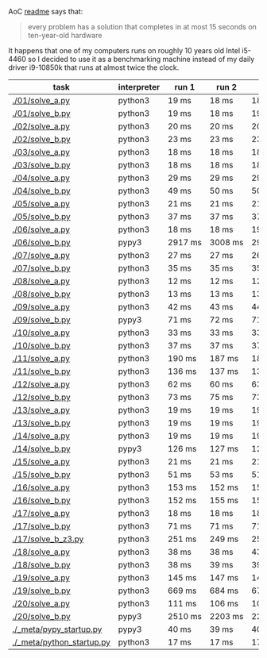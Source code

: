 AoC [readme](https://adventofcode.com/2024/about) says that:
> every problem has a solution that completes in at most 15 seconds on ten-year-old hardware

It happens that one of my computers runs on roughly 10 years old Intel i5-4460 so I decided to use it as a benchmarking machine instead of my daily driver i9-10850k that runs at almost twice the clock.

|task|interpreter|run 1|run 2|run 3|run 4|run 5|avg|
|----|-----------|-----|-----|-----|-----|-----|---|
| [./01/solve_a.py](./01/solve_a.py) | python3 | 19 ms | 18 ms | 18 ms | 19 ms | 18 ms | **18 ms** |
| [./01/solve_b.py](./01/solve_b.py) | python3 | 19 ms | 18 ms | 19 ms | 19 ms | 19 ms | **18 ms** |
| [./02/solve_a.py](./02/solve_a.py) | python3 | 20 ms | 20 ms | 20 ms | 20 ms | 20 ms | **20 ms** |
| [./02/solve_b.py](./02/solve_b.py) | python3 | 23 ms | 23 ms | 23 ms | 23 ms | 23 ms | **23 ms** |
| [./03/solve_a.py](./03/solve_a.py) | python3 | 18 ms | 18 ms | 18 ms | 18 ms | 18 ms | **18 ms** |
| [./03/solve_b.py](./03/solve_b.py) | python3 | 18 ms | 18 ms | 18 ms | 18 ms | 18 ms | **18 ms** |
| [./04/solve_a.py](./04/solve_a.py) | python3 | 29 ms | 29 ms | 29 ms | 29 ms | 29 ms | **29 ms** |
| [./04/solve_b.py](./04/solve_b.py) | python3 | 49 ms | 50 ms | 50 ms | 50 ms | 50 ms | **49 ms** |
| [./05/solve_a.py](./05/solve_a.py) | python3 | 21 ms | 21 ms | 21 ms | 21 ms | 21 ms | **21 ms** |
| [./05/solve_b.py](./05/solve_b.py) | python3 | 37 ms | 37 ms | 37 ms | 36 ms | 37 ms | **36 ms** |
| [./06/solve_a.py](./06/solve_a.py) | python3 | 18 ms | 18 ms | 19 ms | 19 ms | 18 ms | **18 ms** |
| [./06/solve_b.py](./06/solve_b.py) | pypy3 | 2917 ms | 3008 ms | 2921 ms | 2960 ms | 3181 ms | **2997 ms** |
| [./07/solve_a.py](./07/solve_a.py) | python3 | 27 ms | 27 ms | 26 ms | 26 ms | 26 ms | **26 ms** |
| [./07/solve_b.py](./07/solve_b.py) | python3 | 35 ms | 35 ms | 35 ms | 35 ms | 35 ms | **35 ms** |
| [./08/solve_a.py](./08/solve_a.py) | python3 | 12 ms | 12 ms | 12 ms | 12 ms | 12 ms | **12 ms** |
| [./08/solve_b.py](./08/solve_b.py) | python3 | 13 ms | 13 ms | 13 ms | 13 ms | 13 ms | **13 ms** |
| [./09/solve_a.py](./09/solve_a.py) | python3 | 42 ms | 43 ms | 44 ms | 43 ms | 45 ms | **43 ms** |
| [./09/solve_b.py](./09/solve_b.py) | pypy3 | 71 ms | 72 ms | 71 ms | 72 ms | 71 ms | **71 ms** |
| [./10/solve_a.py](./10/solve_a.py) | python3 | 33 ms | 33 ms | 33 ms | 33 ms | 33 ms | **33 ms** |
| [./10/solve_b.py](./10/solve_b.py) | python3 | 37 ms | 37 ms | 37 ms | 37 ms | 37 ms | **37 ms** |
| [./11/solve_a.py](./11/solve_a.py) | python3 | 190 ms | 187 ms | 186 ms | 189 ms | 190 ms | **188 ms** |
| [./11/solve_b.py](./11/solve_b.py) | python3 | 136 ms | 137 ms | 137 ms | 135 ms | 135 ms | **136 ms** |
| [./12/solve_a.py](./12/solve_a.py) | python3 | 62 ms | 60 ms | 63 ms | 61 ms | 60 ms | **61 ms** |
| [./12/solve_b.py](./12/solve_b.py) | python3 | 73 ms | 75 ms | 73 ms | 74 ms | 78 ms | **74 ms** |
| [./13/solve_a.py](./13/solve_a.py) | python3 | 19 ms | 19 ms | 19 ms | 19 ms | 19 ms | **19 ms** |
| [./13/solve_b.py](./13/solve_b.py) | python3 | 19 ms | 19 ms | 19 ms | 19 ms | 19 ms | **19 ms** |
| [./14/solve_a.py](./14/solve_a.py) | python3 | 19 ms | 19 ms | 19 ms | 19 ms | 19 ms | **19 ms** |
| [./14/solve_b.py](./14/solve_b.py) | pypy3 | 126 ms | 127 ms | 126 ms | 127 ms | 128 ms | **126 ms** |
| [./15/solve_a.py](./15/solve_a.py) | python3 | 21 ms | 21 ms | 21 ms | 21 ms | 22 ms | **21 ms** |
| [./15/solve_b.py](./15/solve_b.py) | python3 | 51 ms | 53 ms | 51 ms | 50 ms | 50 ms | **51 ms** |
| [./16/solve_a.py](./16/solve_a.py) | python3 | 153 ms | 152 ms | 156 ms | 153 ms | 154 ms | **153 ms** |
| [./16/solve_b.py](./16/solve_b.py) | python3 | 152 ms | 155 ms | 152 ms | 155 ms | 156 ms | **154 ms** |
| [./17/solve_a.py](./17/solve_a.py) | python3 | 18 ms | 18 ms | 18 ms | 18 ms | 18 ms | **18 ms** |
| [./17/solve_b.py](./17/solve_b.py) | python3 | 71 ms | 71 ms | 71 ms | 71 ms | 70 ms | **70 ms** |
| [./17/solve_b_z3.py](./17/solve_b_z3.py) | python3 | 251 ms | 249 ms | 255 ms | 253 ms | 248 ms | **251 ms** |
| [./18/solve_a.py](./18/solve_a.py) | python3 | 38 ms | 38 ms | 43 ms | 43 ms | 41 ms | **40 ms** |
| [./18/solve_b.py](./18/solve_b.py) | python3 | 38 ms | 39 ms | 39 ms | 39 ms | 39 ms | **38 ms** |
| [./19/solve_a.py](./19/solve_a.py) | python3 | 145 ms | 147 ms | 144 ms | 144 ms | 143 ms | **144 ms** |
| [./19/solve_b.py](./19/solve_b.py) | python3 | 669 ms | 684 ms | 671 ms | 667 ms | 668 ms | **671 ms** |
| [./20/solve_a.py](./20/solve_a.py) | python3 | 111 ms | 106 ms | 106 ms | 105 ms | 107 ms | **107 ms** |
| [./20/solve_b.py](./20/solve_b.py) | pypy3 | 2510 ms | 2203 ms | 2212 ms | 2216 ms | 2181 ms | **2264 ms** |
| [./_meta/pypy_startup.py](./_meta/pypy_startup.py) | pypy3 | 40 ms | 39 ms | 40 ms | 40 ms | 40 ms | **39 ms** |
| [./_meta/python_startup.py](./_meta/python_startup.py) | python3 | 17 ms | 17 ms | 17 ms | 17 ms | 17 ms | **17 ms** |
